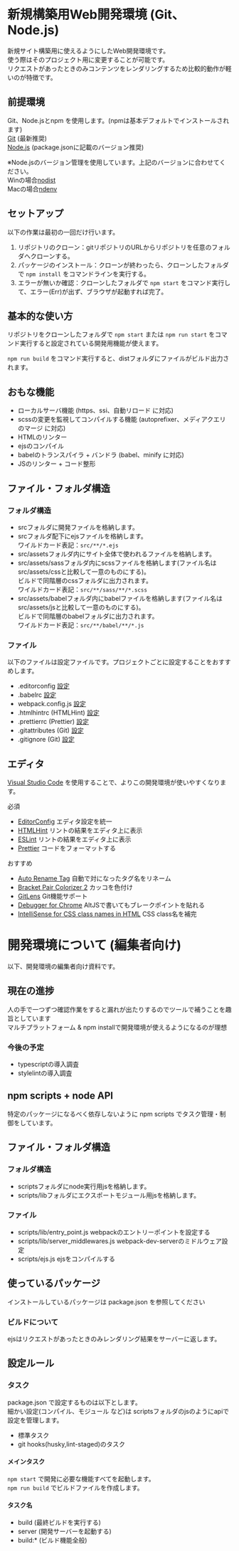# 新規構築用Web開発環境 (Git、Node.js)

新規サイト構築用に使えるようにしたWeb開発環境です。  
使う際はそのプロジェクト用に変更することが可能です。  
リクエストがあったときのみコンテンツをレンダリングするため比較的動作が軽いのが特徴です。

## 前提環境

Git、Node.jsとnpm を使用します。(npmは基本デフォルトでインストールされます)  
[Git](https://git-scm.com/) (最新推奨)  
[Node.js](https://nodejs.org/ja/) (package.jsonに記載のバージョン推奨)  

※Node.jsのバージョン管理を使用しています。上記のバージョンに合わせてください。  
Winの場合[nodist](https://github.com/marcelklehr/nodist/releases)  
Macの場合[ndenv](https://github.com/riywo/ndenv)  

## セットアップ

以下の作業は最初の一回だけ行います。

1. リポジトリのクローン：gitリポジトリのURLからリポジトリを任意のフォルダへクローンする。
2. パッケージのインストール：クローンが終わったら、クローンしたフォルダで `npm install` をコマンドラインを実行する。
3. エラーが無いか確認：クローンしたフォルダで `npm start` をコマンド実行して、エラー(Err)が出ず、ブラウザが起動すれば完了。

## 基本的な使い方

リポジトリをクローンしたフォルダで `npm start` または `npm run start` をコマンド実行すると設定されている開発用機能が使えます。

`npm run build` をコマンド実行すると、distフォルダにファイルがビルド出力されます。

## おもな機能

* ローカルサーバ機能 (https、ssi、自動リロード に対応)
* scssの変更を監視してコンパイルする機能 (autoprefixer、メディアクエリのマージ に対応)
* HTMLのリンター
* ejsのコンパイル
* babelのトランスパイラ + バンドラ (babel、minify に対応)
* JSのリンター + コード整形

## ファイル・フォルダ構造

### フォルダ構造

* srcフォルダに開発ファイルを格納します。
* srcフォルダ配下にejsファイルを格納します。  
  ワイルドカード表記：`src/**/*.ejs`
* src/assetsフォルダ内にサイト全体で使われるファイルを格納します。
* src/assets/sassフォルダ内にscssファイルを格納します(ファイル名はsrc/assets/cssと比較して一意のものにする)。  
  ビルドで同階層のcssフォルダに出力されます。  
  ワイルドカード表記：`src/**/sass/**/*.scss`
* src/assets/babelフォルダ内にbabelファイルを格納します(ファイル名はsrc/assets/jsと比較して一意のものにする)。  
  ビルドで同階層のbabelフォルダに出力されます。  
  ワイルドカード表記：`src/**/babel/**/*.js`

### ファイル

以下のファイルは設定ファイルです。プロジェクトごとに設定することをおすすめします。

* .editorconfig [設定](https://editorconfig.org/)
* .babelrc [設定](https://babeljs.io/docs/en/options)
* webpack.config.js [設定](https://webpack.js.org/configuration/)
* .htmlhintrc (HTMLHint) [設定](https://github.com/yaniswang/HTMLHint/wiki/Rules)
* .prettierrc (Prettier) [設定](https://prettier.io/docs/en/options.html)
* .gitattributes (Git) [設定](https://git-scm.com/docs/gitattributes)
* .gitignore (Git) [設定](https://git-scm.com/docs/gitignore)

## エディタ

[Visual Studio Code](https://code.visualstudio.com/) を使用することで、よりこの開発環境が使いやすくなります。

必須

* [EditorConfig](https://marketplace.visualstudio.com/items?itemName=EditorConfig.EditorConfig) エディタ設定を統一
* [HTMLHint](https://marketplace.visualstudio.com/items?itemName=mkaufman.HTMLHint) リントの結果をエディタ上に表示
* [ESLint](https://marketplace.visualstudio.com/items?itemName=dbaeumer.vscode-eslint) リントの結果をエディタ上に表示
* [Prettier](https://marketplace.visualstudio.com/items?itemName=esbenp.prettier-vscode) コードをフォーマットする

おすすめ

* [Auto Rename Tag](https://marketplace.visualstudio.com/items?itemName=formulahendry.auto-rename-tag) 自動で対になったタグ名をリネーム
* [Bracket Pair Colorizer 2](https://marketplace.visualstudio.com/items?itemName=CoenraadS.bracket-pair-colorizer-2) カッコを色付け
* [GitLens](https://marketplace.visualstudio.com/items?itemName=eamodio.gitlens) Git機能サポート
* [Debugger for Chrome](https://marketplace.visualstudio.com/items?itemName=msjsdiag.debugger-for-chrome) AltJSで書いてもブレークポイントを貼れる
* [IntelliSense for CSS class names in HTML](https://marketplace.visualstudio.com/items?itemName=Zignd.html-css-class-completion) CSS class名を補完

# 開発環境について (編集者向け)

以下、開発環境の編集者向け資料です。

## 現在の進捗

人の手で一つずつ確認作業をすると漏れが出たりするのでツールで補うことを趣旨としています  
マルチプラットフォーム & npm installで開発環境が使えるようになるのが理想

### 今後の予定

* typescriptの導入調査
* stylelintの導入調査

## npm scripts + node API

特定のパッケージになるべく依存しないように npm scripts でタスク管理・制御をしています。  

## ファイル・フォルダ構造

### フォルダ構造

* scriptsフォルダにnode実行用jsを格納します。
* scripts/libフォルダにエクスポートモジュール用jsを格納します。

### ファイル

* scripts/lib/entry_point.js webpackのエントリーポイントを設定する
* scripts/lib/server_middlewares.js webpack-dev-serverのミドルウェア設定
* scripts/ejs.js ejsをコンパイルする

## 使っているパッケージ

インストールしているパッケージは package.json を参照してください

### ビルドについて

ejsはリクエストがあったときのみレンダリング結果をサーバーに返します。

## 設定ルール

### タスク

package.json で設定するものは以下とします。  
細かい設定(コンパイル、モジュール など)は scriptsフォルダのjsのようにapiで設定を管理します。

* 標準タスク
* git hooks(husky,lint-staged)のタスク

#### メインタスク

`npm start` で開発に必要な機能すべてを起動します。  
`npm run build` でビルドファイルを作成します。

#### タスク名

* build (最終ビルドを実行する)
* server (開発サーバーを起動する)
* build:* (ビルド機能全般)
